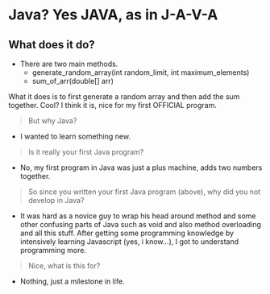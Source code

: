 # Java? Yes JAVA, as in J-A-V-A
## What does it do?
-   There are two main methods.
    -   generate_random_array(int random_limit, int maximum_elements)
    -   sum_of_arr(double[] arr)

What it does is to first generate a random array and then add the sum together. Cool? I think it is, nice for my first OFFICIAL program.

> But why Java?
-   I wanted to learn something new.

> Is it really your first Java program?
-   No, my first program in Java was just a plus machine, adds two numbers together.

> So since you written your first Java program (above), why did you not develop in Java?
-   It was hard as a novice guy to wrap his head around method and some other confusing parts of Java such as void and also method overloading and all this stuff. After getting some programming knowledge by intensively learning Javascript (yes, i know...), I got to understand programming more.

> Nice, what is this for?
-   Nothing, just a milestone in life.